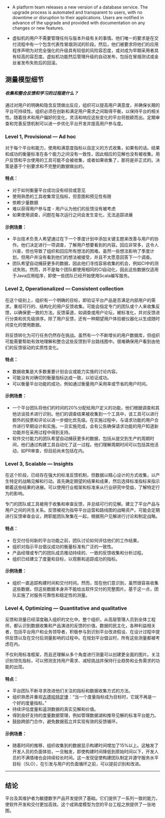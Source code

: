 * A platform team releases a new version of a database service. The upgrade process is automated and transparent to users, with no downtime or disruption to their applications. Users are notified in advance of the upgrade and provided with documentation on any changes or new features.

* 虚拟机的用户不需要管理任何与版本升级有关的事情。他们唯一的要求是在交付流程中有一个包含代表性冒烟测试的阶段。然后，他们被要求将他们的应用程序声明为对完全强化的升级具有较低的风险容忍度，或对成为早期采用者具有较高的容忍度。虚拟机功能然后管理升级的自动发布，包括在冒烟测试或金丝雀发布失败后的回滚。

## 测量模型细节

#### *收集和整合反馈和学习的过程是什么？*

通过对用户的明确和隐含反馈做出反应，组织可以提高用户满意度，并确保长期的平台可持续性。组织必须在创新和满足用户需求之间取得平衡，以保持平台的相关性。随着技术和用户偏好的变化，灵活和响应这些变化的平台将脱颖而出。定期审查和完善反馈机制可以进一步优化平台开发并提高用户参与度。

### Level 1, Provisional — Ad hoc

对于每个平台和能力，使用和满意度指标以自定义的方式收集，如果有的话。结果和成功的衡量标准在各个能力之间没有一致性，因此相应的见解也没有被收集。用户反馈和平台使用的工具可能不会被收集，或者如果收集了，那将是非正式的。决策是基于个别要求和不完整的数据做出的。

#### 特点：

* 对于如何衡量平台成功没有经验或意见
* 使用熟悉的工具收集常见指标，但意图和预见性有限
* 依赖少量数据
* 难以获得用户参与度 - 用户认为他们的反馈没有被考虑
* 如果使用调查，问题在每次运行之间会发生变化，无法追踪进展

#### 示例场景：

* 平台技术负责人希望通过在下一个季度计划中添加关键主题来改善与用户的协作。他们决定进行一项调查，了解用户想要看到的内容。回应非常多，这令人兴奋，但也导致了组织和回应所有想法的困难。虽然一些想法影响了季度计划，但用户并没有看到他们的想法被接受，并且不太愿意回答下一个调查。
* 团队希望自动捕获更多的数据，因此他们寻找容易收集的机会，例如CI中的测试失败。然而，并不是每个团队都使用相同的CI自动化，因此这些数据仅适用于Java应用程序，即使一些团队已经开始使用Scala编写服务。

### Level 2, Operationalized — Consistent collection

在这个级别上，组织有一个明确的目标，即验证平台产品是否满足内部用户的需求。重视可行的、结构化的用户反馈收集。可能会指定专门的团队或个人来收集反馈，以确保更一致的方法。反馈渠道，如调查或用户论坛，被标准化，并对反馈进行分类和优先级排序。除了用户反馈，还有一种期望用户体验被仪器化以生成随时间变化的使用数据。

将反馈转化为可行任务仍然存在挑战。虽然有一个不断增长的用户数据库，但组织可能需要帮助有效地理解和整合这些反馈到平台路线图中。很难确保用户看到由他们的反馈驱动的实质性变化。

#### 特点：

* 数据收集是大多数重要计划会议或能力实施的讨论内容。
* 可能没有对确切的衡量指标达成一致，以验证成功。
* 可以衡量平台功能的成功，例如通过衡量用户采用率或节省的用户时间。

#### 示例场景：

* 一个平台团队将他们的时间的20%分配给用户定义的功能，他们根据调查和其他访谈技术进行识别。他们的调查结果被收集到一个工具中，该工具可以进行额外的投票和评论以进一步细化优先级。在实施过程中，与请求功能的用户合作进行早期设计和实施。一旦实施完成，会有公告确保请求功能的用户知道新功能并在采用过程中得到支持。
* 软件交付能力的团队希望自动捕获更多的数据，包括从提交到生产的周期时间，他们通过构建工具自动化了这一过程。他们理解周期时间可以包括其他活动，如PR审查，但目前尚未包括在内。

### Level 3, Scalable — Insights

在这个阶段，已经存在强大的标准反馈机制，但数据以精心设计的方式收集，以产生特定的战略见解和行动。首先确定期望的结果和成果，然后选择标准指标来指示朝着这些结果的进展。可以使用行业框架和标准来从行业研究中受益，了解特定行为的影响。

专门的团队或工具被用于收集和审查反馈，并总结可行的见解。建立了平台产品与用户之间的共生关系。反馈被视为指导平台运营和路线图的战略资产。可能会定期进行反馈审查会议，跨职能团队聚集在一起，根据用户见解进行讨论和制定战略。

#### 特点：

* 在交付任何新的平台功能之前，团队讨论如何评估他们的工作结果。
* 组织对指示平台倡议成功的衡量标准有广泛的一致性。
* 产品经理或专门的团队成员推动持续的、一致的反馈收集和分析过程。
* 组织已经建立了度量和目标，以观察和追踪成功的指标。

#### 示例场景：

* 组织一直追踪构建时间和交付时间。然而，现在他们意识到，虽然很容易收集这些数据，但这些数据本身并不能给出软件交付的完整图片。基于这一点，团队实施了对服务可靠性和稳定性的测量。

### Level 4, Optimizing — Quantitative and qualitative

反馈和测量已经深度融入组织的文化中。整个组织，从高层管理人员到全体工程师，都认识到数据收集和产品演进的反馈的价值。数据的民主化，各种利益相关者，包括平台用户和业务领导者，积极参与到识别平台改进假设、在设计过程中提供反馈以及在交付后测量影响的过程中。在规划平台倡议时，所有这些测量都被考虑在内。

不仅利用标准框架，而且还理解从多个角度进行测量可以创建更全面的图片。关注识别领先指标，可以预测支持用户需求、减轻挑战并保持行业趋势和业务需求的功能的出现。

#### 特点：

* 平台团队不断寻求改进他们关注的指标和数据收集方式的方法。
* 组织熟悉并重视[古德哈特定律](https://en.wikipedia.org/wiki/Goodhart%27s_law)：“当一个度量指标成为目标时，它就不再是一个好的度量指标。”
* 持续评估度量和遥测数据的真实见解和价值。
* 得到良好支持的度量数据管理，例如管理数据湖和推导见解的标准平台能力。
* 鼓励跨部门合作，避免数据孤立并实现有效的反馈循环。

#### 示例场景：

* 随着时间的推移，组织收集到的数据显示构建时间增加了15%以上。这触发了开发人员的负面体验，一旦触发，即使构建时间降低到原始时间以下，开发人员的不满情绪也会持续较长时间。这一发现促使构建团队制定并遵守服务水平目标（SLO），在引发与用户的负面循环之前，可以提前识别和改进。

---
## 结论

平台及其维护者为敏捷数字产品开发提供了基础。它们提供了一系列一致的能力，使软件开发和交付更加高效。这个成熟度模型为您的平台工程之旅提供了一张地图。